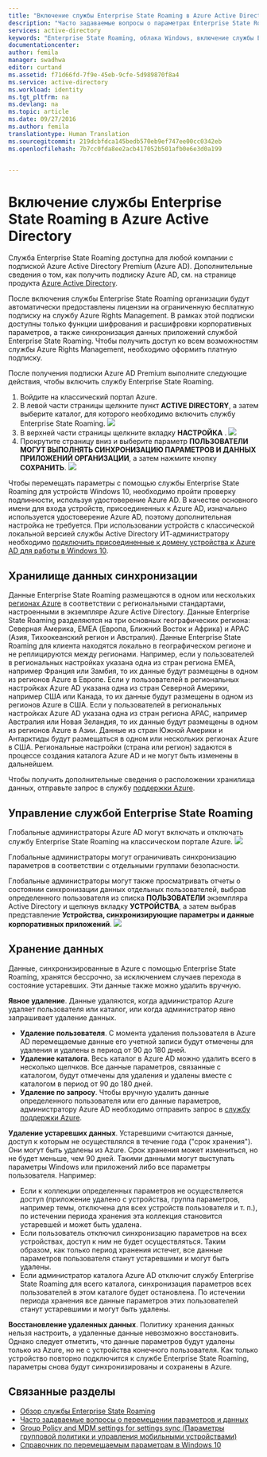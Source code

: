 ```yaml
---
title: "Включение службы Enterprise State Roaming в Azure Active Directory | Документация Майкрософт"
description: "Часто задаваемые вопросы о параметрах Enterprise State Roaming для устройств Windows. Служба Enterprise State Roaming представляет собой единое решение для всех устройств Windows и сокращает процесс настройки нового устройства."
services: active-directory
keywords: "Enterprise State Roaming, облака Windows, включение службы Enterprise State Roaming"
documentationcenter: 
author: femila
manager: swadhwa
editor: curtand
ms.assetid: f71d66fd-7f9e-45eb-9cfe-5d989870f8a4
ms.service: active-directory
ms.workload: identity
ms.tgt_pltfrm: na
ms.devlang: na
ms.topic: article
ms.date: 09/27/2016
ms.author: femila
translationtype: Human Translation
ms.sourcegitcommit: 219dcbfdca145bedb570eb9ef747ee00cc0342eb
ms.openlocfilehash: 7b7cc0fda8ee2acb417052b501afb0e6e3d0a199


---
```

# <a name="enable-enterprise-state-roaming-in-azure-active-directory"></a>Включение службы Enterprise State Roaming в Azure Active Directory
Служба Enterprise State Roaming доступна для любой компании с подпиской Azure Active Directory Premium (Azure AD). Дополнительные сведения о том, как получить подписку Azure AD, см. на странице продукта [Azure Active Directory](https://azure.microsoft.com/services/active-directory).

После включения службы Enterprise State Roaming организации будут автоматически предоставлены лицензии на ограниченную бесплатную подписку на службу Azure Rights Management. В рамках этой подписки доступны только функции шифрования и расшифровки корпоративных параметров, а также синхронизация данных приложений службой Enterprise State Roaming. Чтобы получить доступ ко всем возможностям службы Azure Rights Management, необходимо оформить платную подписку.

После получения подписки Azure AD Premium выполните следующие действия, чтобы включить службу Enterprise State Roaming.

1. Войдите на классический портал Azure.
2. В левой части страницы щелкните пункт **ACTIVE DIRECTORY**, а затем выберите каталог, для которого необходимо включить службу Enterprise State Roaming.
   ![](./media/active-directory-enterprise-state-roaming/active-directory-enterprise-state-roaming.png)
3. В верхней части страницы щелкните вкладку **НАСТРОЙКА** .
   ![](./media/active-directory-enterprise-state-roaming/active-directory-enterprise-state-roaming-configure.png)
4. Прокрутите страницу вниз и выберите параметр **ПОЛЬЗОВАТЕЛИ МОГУТ ВЫПОЛНЯТЬ СИНХРОНИЗАЦИЮ ПАРАМЕТРОВ И ДАННЫХ ПРИЛОЖЕНИЙ ОРГАНИЗАЦИИ**, а затем нажмите кнопку **СОХРАНИТЬ**.
   ![](./media/active-directory-enterprise-state-roaming/active-directory-enterprise-state-roaming-select-all-sync-settings.png)

Чтобы перемещать параметры с помощью службы Enterprise State Roaming для устройств Windows 10, необходимо пройти проверку подлинности, используя удостоверение Azure AD. В качестве основного имени для входа устройств, присоединенных к Azure AD, изначально используется удостоверение Azure AD, поэтому дополнительная настройка не требуется. При использовании устройств с классической локальной версией службы Active Directory ИТ-администратору необходимо [подключить присоединенные к домену устройства к Azure AD для работы в Windows 10](active-directory-azureadjoin-devices-group-policy.md).

## <a name="sync-data-storage"></a>Хранилище данных синхронизации
Данные Enterprise State Roaming размещаются в одном или нескольких [регионах Azure](https://azure.microsoft.com/regions/) в соответствии с региональными стандартами, настроенными в экземпляре Azure Active Directory. Данные Enterprise State Roaming разделяются на три основных географических региона: Северная Америка, EMEA (Европа, Ближний Восток и Африка) и APAC (Азия, Тихоокеанский регион и Австралия). Данные Enterprise State Roaming для клиента находятся локально в географическом регионе и не реплицируются между регионами.  Например, если у пользователей в региональных настройках указана одна из стран региона EMEA, например Франция или Замбия, то их данные будут размещены в одном из регионов Azure в Европе.  Если у пользователей в региональных настройках Azure AD указана одна из стран Северной Америки, например США или Канада, то их данные будут размещены в одном из регионов Azure в США.  Если у пользователей в региональных настройках Azure AD указана одна из стран региона APAC, например Австралия или Новая Зеландия, то их данные будут размещены в одном из регионов Azure в Азии.  Данные из стран Южной Америки и Антарктиды будут размещаться в одном или нескольких регионах Azure в США.  Региональные настройки (страна или регион) задаются в процессе создания каталога Azure AD и не могут быть изменены в дальнейшем. 

Чтобы получить дополнительные сведения о расположении хранилища данных, отправьте запрос в службу [поддержки Azure](https://azure.microsoft.com/support/options/).

## <a name="manage-enterprise-state-roaming"></a>Управление службой Enterprise State Roaming
Глобальные администраторы Azure AD могут включать и отключать службу Enterprise State Roaming на классическом портале Azure.
![](./media/active-directory-enterprise-state-roaming/active-directory-enterprise-state-roaming-manage.png)

Глобальные администраторы могут ограничивать синхронизацию параметров в соответствии с отдельными группами безопасности.

Глобальные администраторы могут также просматривать отчеты о состоянии синхронизации данных отдельных пользователей, выбрав определенного пользователя из списка **ПОЛЬЗОВАТЕЛИ** экземпляра Active Directory и щелкнув вкладку **УСТРОЙСТВА**, а затем выбрав представление **Устройства, синхронизирующие параметры и данные корпоративных приложений**.
![](./media/active-directory-enterprise-state-roaming/active-directory-enterprise-state-roaming-device-sync-settings.png)

## <a name="data-retention"></a>Хранение данных
Данные, синхронизированные в Azure с помощью Enterprise State Roaming, хранятся бессрочно, за исключением случаев перехода в состояние устаревших. Эти данные также можно удалить вручную. 

**Явное удаление**. Данные удаляются, когда администратор Azure удаляет пользователя или каталог, или когда администратор явно запрашивает удаление данных.

* **Удаление пользователя**. С момента удаления пользователя в Azure AD перемещаемые данные его учетной записи будут отмечены для удаления и удалены в период от 90 до 180 дней. 
* **Удаление каталога**. Весь каталог в Azure AD можно удалить всего в несколько щелчков. Все данные параметров, связанные с каталогом, будут отмечены для удаления и удалены вместе с каталогом в период от 90 до 180 дней. 
* **Удаление по запросу**. Чтобы вручную удалить данные определенного пользователя или его данные параметров, администратору Azure AD необходимо отправить запрос в [службу поддержки Azure](https://azure.microsoft.com/support/). 

**Удаление устаревших данных**. Устаревшими считаются данные, доступ к которым не осуществлялся в течение года ("срок хранения"). Они могут быть удалены из Azure. Срок хранения может измениться, но не будет меньше, чем 90 дней. Такими данными могут выступать параметры Windows или приложений либо все параметры пользователя. Например:

* Если к коллекции определенных параметров не осуществляется доступ (приложение удалено с устройства, группа параметров, например темы, отключена для всех устройств пользователя и т. п.), по истечении периода хранения эта коллекция становится устаревшей и может быть удалена. 
* Если пользователь отключил синхронизацию параметров на всех устройствах, доступ к ним не будет осуществляться. Таким образом, как только период хранения истечет, все данные параметров пользователя станут устаревшими и могут быть удалены. 
* Если администратор каталога Azure AD отключит службу Enterprise State Roaming для всего каталога, синхронизация параметров всех пользователей в этом каталоге будет остановлена. По истечении периода хранения все данные параметров этих пользователей станут устаревшими и могут быть удалены. 

**Восстановление удаленных данных**. Политику хранения данных нельзя настроить, а удаленные данные невозможно восстановить. Однако следует отметить, что данные параметров будут удалены только из Azure, но не с устройства конечного пользователя. Как только устройство повторно подключится к службе Enterprise State Roaming, параметры снова будут синхронизированы и сохранены в Azure.

## <a name="related-topics"></a>Связанные разделы
* [Обзор службы Enterprise State Roaming](active-directory-windows-enterprise-state-roaming-overview.md)
* [Часто задаваемые вопросы о перемещении параметров и данных](active-directory-windows-enterprise-state-roaming-faqs.md)
* [Group Policy and MDM settings for settings sync (Параметры групповой политики и управления мобильными устройствами)](active-directory-windows-enterprise-state-roaming-group-policy-settings.md)
* [Справочник по перемещаемым параметрам в Windows 10](active-directory-windows-enterprise-state-roaming-windows-settings-reference.md)




<!--HONumber=Nov16_HO3-->


